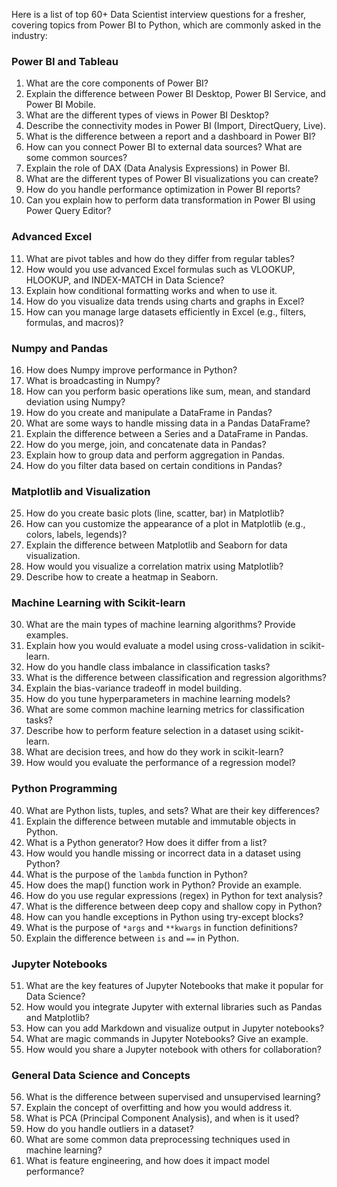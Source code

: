 Here is a list of top 60+ Data Scientist interview questions for a fresher, covering topics from Power BI to Python, which are commonly asked in the industry:

### **Power BI and Tableau**
1. What are the core components of Power BI?
2. Explain the difference between Power BI Desktop, Power BI Service, and Power BI Mobile.
3. What are the different types of views in Power BI Desktop?
4. Describe the connectivity modes in Power BI (Import, DirectQuery, Live).
5. What is the difference between a report and a dashboard in Power BI?
6. How can you connect Power BI to external data sources? What are some common sources?
7. Explain the role of DAX (Data Analysis Expressions) in Power BI.
8. What are the different types of Power BI visualizations you can create?
9. How do you handle performance optimization in Power BI reports?
10. Can you explain how to perform data transformation in Power BI using Power Query Editor?

### **Advanced Excel**
11. What are pivot tables and how do they differ from regular tables?
12. How would you use advanced Excel formulas such as VLOOKUP, HLOOKUP, and INDEX-MATCH in Data Science?
13. Explain how conditional formatting works and when to use it.
14. How do you visualize data trends using charts and graphs in Excel?
15. How can you manage large datasets efficiently in Excel (e.g., filters, formulas, and macros)?

### **Numpy and Pandas**
16. How does Numpy improve performance in Python?
17. What is broadcasting in Numpy?
18. How can you perform basic operations like sum, mean, and standard deviation using Numpy?
19. How do you create and manipulate a DataFrame in Pandas?
20. What are some ways to handle missing data in a Pandas DataFrame?
21. Explain the difference between a Series and a DataFrame in Pandas.
22. How do you merge, join, and concatenate data in Pandas?
23. Explain how to group data and perform aggregation in Pandas.
24. How do you filter data based on certain conditions in Pandas?

### **Matplotlib and Visualization**
25. How do you create basic plots (line, scatter, bar) in Matplotlib?
26. How can you customize the appearance of a plot in Matplotlib (e.g., colors, labels, legends)?
27. Explain the difference between Matplotlib and Seaborn for data visualization.
28. How would you visualize a correlation matrix using Matplotlib?
29. Describe how to create a heatmap in Seaborn.

### **Machine Learning with Scikit-learn**
30. What are the main types of machine learning algorithms? Provide examples.
31. Explain how you would evaluate a model using cross-validation in scikit-learn.
32. How do you handle class imbalance in classification tasks?
33. What is the difference between classification and regression algorithms?
34. Explain the bias-variance tradeoff in model building.
35. How do you tune hyperparameters in machine learning models?
36. What are some common machine learning metrics for classification tasks?
37. Describe how to perform feature selection in a dataset using scikit-learn.
38. What are decision trees, and how do they work in scikit-learn?
39. How would you evaluate the performance of a regression model?

### **Python Programming**
40. What are Python lists, tuples, and sets? What are their key differences?
41. Explain the difference between mutable and immutable objects in Python.
42. What is a Python generator? How does it differ from a list?
43. How would you handle missing or incorrect data in a dataset using Python?
44. What is the purpose of the `lambda` function in Python?
45. How does the map() function work in Python? Provide an example.
46. How do you use regular expressions (regex) in Python for text analysis?
47. What is the difference between deep copy and shallow copy in Python?
48. How can you handle exceptions in Python using try-except blocks?
49. What is the purpose of `*args` and `**kwargs` in function definitions?
50. Explain the difference between `is` and `==` in Python.

### **Jupyter Notebooks**
51. What are the key features of Jupyter Notebooks that make it popular for Data Science?
52. How would you integrate Jupyter with external libraries such as Pandas and Matplotlib?
53. How can you add Markdown and visualize output in Jupyter notebooks?
54. What are magic commands in Jupyter Notebooks? Give an example.
55. How would you share a Jupyter notebook with others for collaboration?

### **General Data Science and Concepts**
56. What is the difference between supervised and unsupervised learning?
57. Explain the concept of overfitting and how you would address it.
58. What is PCA (Principal Component Analysis), and when is it used?
59. How do you handle outliers in a dataset?
60. What are some common data preprocessing techniques used in machine learning?
61. What is feature engineering, and how does it impact model performance?
